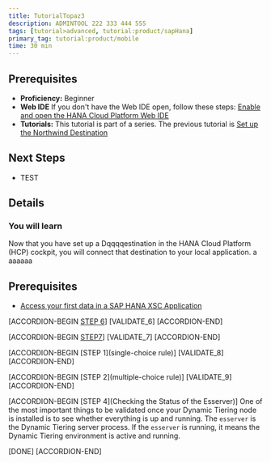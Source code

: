 ```yaml
---
title: TutorialTopaz3
description: ADMINTOOL 222 333 444 555
tags: [tutorial>advanced, tutorial:product/sapHana]
primary_tag: tutorial:product/mobile
time: 30 min
---
```



## Prerequisites  
 - **Proficiency:** Beginner 
 - **Web IDE** If you don't have the Web IDE open, follow these steps: [Enable and open the HANA Cloud Platform Web IDE](https://go.sap.com/developer/tutorials/sapui5-webide-open-webide.html)
 - **Tutorials:** This tutorial is part of a series.  The previous tutorial is [Set up the Northwind Destination](https://go.sap.com/developer/tutorials/hcp-create-destination.html)

## Next Steps
 - TEST
  

## Details
### You will learn  
Now that you have set up a Dqqqqestination in the HANA Cloud Platform (HCP) cockpit, you will connect that destination to your local application.  a   aaaaaa

## Prerequisites  
- [Access your first data in a SAP HANA XSC Application](http://go.sap.com/developer/tutorials/hana-data-access-authorizations.html)


[ACCORDION-BEGIN [STEP 6](regex-begins-with)] 
[VALIDATE_6] 
[ACCORDION-END]

[ACCORDION-BEGIN [STEP7](regex-with-id-exact-match)] 
[VALIDATE_7] 
[ACCORDION-END]

[ACCORDION-BEGIN [STEP 1](single-choice rule)] 
[VALIDATE_8] 
[ACCORDION-END]


[ACCORDION-BEGIN [STEP 2](multiple-choice rule)] 
[VALIDATE_9] 
[ACCORDION-END]


[ACCORDION-BEGIN [STEP 4](Checking the Status of the Esserver)]
One of the most important things to be validated once your Dynamic Tiering node is installed is to see whether everything is up and running. The `esserver` is the Dynamic Tiering server process. If the `esserver` is running, it means the Dynamic Tiering environment is active and running.

[DONE]
[ACCORDION-END]

